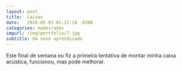 ```yaml
---
layout: post
title:  Caixas
date:   2016-05-03 01:21:10 -0300
categories: madeiradas
imgurl: /img/portfolio/7.jpg
subtitle: Um novo aprendizado
---
```

Este final de semana eu fiz a primeira tentativa de montar minha caixa acústica, funcionou, mas pode melhorar.


[jekyll-docs]: http://jekyllrb.com/docs/home
[jekyll-gh]:   https://github.com/jekyll/jekyll
[jekyll-talk]: https://talk.jekyllrb.com/
